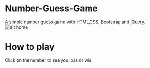 # Number-Guess-Game
A simple number guess game with HTML,CSS, Bootstrap and jQuery.
![alt home](https://github.com/SultanaK/Recipe-Master/blob/master/images/home.png)
# How to play
Click on the number to see you loss or win.
